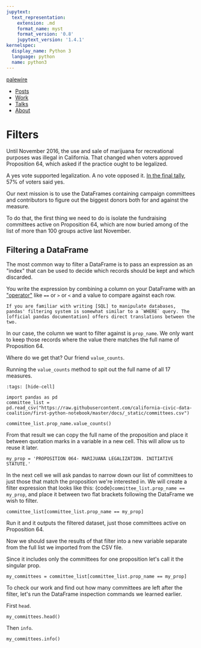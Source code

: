 ```yaml
---
jupytext:
  text_representation:
    extension: .md
    format_name: myst
    format_version: '0.8'
    jupytext_version: '1.4.1'
kernelspec:
  display_name: Python 3
  language: python
  name: python3
---
```


<nav>
  <div class="row">
    <div class="sevencol">
      <div class="shingle">
        <a href="https://palewi.re/">
          <div rel="rnews:copyrightedBy rnews:hasSource rnews:providedBy">
            <div about="http://palewi.re/" typeof="rnews:Organization">
              <div property="rnews:name">palewire</div>
            </div>
          </div>
        </a>
      </div>
    </div>
    <div class="fivecol last links">
      <ul>
        <li>
          <a href="http://palewi.re/posts/" title="Posts">
            Posts
          </a>
        </li>
        <li>
          <a href="http://palewi.re/work/" title="Work">
            Work
          </a>
        </li>
        <li>
          <a href="http://palewi.re/talks/" title="Talks">
            Talks
          </a>
        </li>
        <li>
          <a href="http://palewi.re/who-is-ben-welsh/" title="Who is Ben Welsh?">
            About
          </a>
        </li>
      </ul>
    </div>
  </div>
</nav>
<div class="row topbar">
    <div class="twelvecol last"></div>
</div>

# Filters

Until November 2016, the use and sale of marijuana for recreational purposes was illegal in California. That changed when voters approved Proposition 64, which asked if the practice ought to be legalized.

A yes vote supported legalization. A no vote opposed it. [In the final tally], 57% of voters said yes.

Our next mission is to use the DataFrames containing campaign committees and contributors to figure out the biggest donors both for and against the measure.

To do that, the first thing we need to do is isolate the fundraising committees active on Proposition 64, which are now buried among of the list of more than 100 groups active last November.

## Filtering a DataFrame

The most common way to filter a DataFrame is to pass an expression as an "index" that can be used to decide which records should be kept and which discarded.

You write the expression by combining a column on your DataFrame with an ["operator"] like `==` or `>` or `<` and a value to compare against each row.

```{note}
If you are familiar with writing [SQL] to manipulate databases, pandas' filtering system is somewhat similar to a `WHERE` query. The [official pandas documentation] offers direct translations between the two.
```

In our case, the column we want to filter against is `prop_name`. We only want to keep those records where the value there matches the full name of Proposition 64.

Where do we get that? Our friend `value_counts`.

Running the ``value_counts`` method to spit out the full name of all 17 measures.

```{code-cell}
:tags: [hide-cell]

import pandas as pd
committee_list = pd.read_csv("https://raw.githubusercontent.com/california-civic-data-coalition/first-python-notebook/master/docs/_static/committees.csv")
```

```{code-cell}
committee_list.prop_name.value_counts()
```

From that result we can copy the full name of the proposition and place it between quotation marks in a variable in a new cell. This will allow us to reuse it later.

```{code-cell}
my_prop = 'PROPOSITION 064- MARIJUANA LEGALIZATION. INITIATIVE STATUTE.'
```

In the next cell we will ask pandas to narrow down our list of committees to just those that match the proposition we're interested in. We will create a filter expression that looks like this: {code}`committee_list.prop_name == my_prop`, and place it between two flat brackets following the DataFrame we wish to filter.

```{code-cell}
committee_list[committee_list.prop_name == my_prop]
```

Run it and it outputs the filtered dataset, just those committees active on Proposition 64.

Now we should save the results of that filter into a new variable separate from the full list we imported from the CSV file.

Since it includes only the committees for one proposition let's call it the singular prop.

```{code-cell}
my_committees = committee_list[committee_list.prop_name == my_prop]
```

To check our work and find out how many committees are left after the filter, let's run the DataFrame inspection commands we learned earlier.

First `head`.

```{code-cell}
my_committees.head()
```

Then `info`.

```{code-cell}
my_committees.info()
```

["operator"]: https://en.wikipedia.org/wiki/Operator_(computer_programming)
[in the final tally]: http://elections.cdn.sos.ca.gov/sov/2016-general/sov/65-ballot-measures-formatted.pdf
[official pandas documentation]: https://pandas.pydata.org/pandas-docs/stable/getting_started/comparison/comparison_with_sql.html#where
[sql]: https://en.wikipedia.org/wiki/SQL
